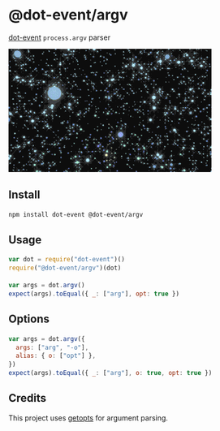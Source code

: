 # @dot-event/argv

[dot-event](https://github.com/dot-event/dot-event#readme) `process.argv` parser

![argv](argv.gif)

## Install

```bash
npm install dot-event @dot-event/argv
```

## Usage

```js
var dot = require("dot-event")()
require("@dot-event/argv")(dot)

var args = dot.argv()
expect(args).toEqual({ _: ["arg"], opt: true })
```

## Options

```js
var args = dot.argv({
  args: ["arg", "-o"],
  alias: { o: ["opt"] },
})
expect(args).toEqual({ _: ["arg"], o: true, opt: true })
```

## Credits

This project uses [getopts](https://github.com/jorgebucaran/getopts) for argument parsing.
